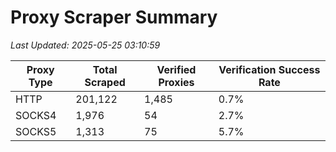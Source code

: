 # Proxy Scraper Summary

_Last Updated: 2025-05-25 03:10:59_

| Proxy Type | Total Scraped | Verified Proxies | Verification Success Rate |
|------------|--------------|------------------|--------------------------|
| HTTP | 201,122 | 1,485 | 0.7% |
| SOCKS4 | 1,976 | 54 | 2.7% |
| SOCKS5 | 1,313 | 75 | 5.7% |
